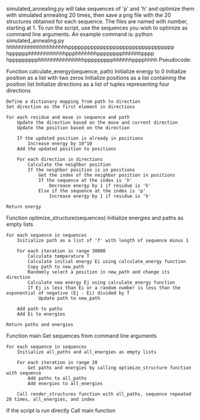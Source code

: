 simulated_annealing.py will take sequences of 'p' and 'h' and optimize them with simulated annealing 20 times, then save a png file with the 20 structures obtained for each sequence. The files
are named with number, starting at 1.
To run the script, use the sequences you wish to optimize as command line arguments. An example command is:
python simulated_annealing.py hhhhhhhhhhhhhhhhhhhhppppppppppppppppppppppppppppppppp hpppppphhhhhhhhhhhhppphhhhhhhpppppppphhhhhhpppp hppppppppphhhhhhhhhhhhhhhppppppppphhhhhhpppphhhh
Pseudocode:

Function calculate_energy(sequence, path)
    Initialize energy to 0
    Initialize position as a list with two zeros
    Initialize positions as a list containing the position list
    Initialize directions as a list of tuples representing four directions

    Define a dictionary mapping from path to direction
    Set direction as the first element in directions

    For each residue and move in sequence and path
        Update the direction based on the move and current direction
        Update the position based on the direction

        If the updated position is already in positions
            Increase energy by 10^10
        Add the updated position to positions

        For each direction in directions
            Calculate the neighbor position
            If the neighbor position is in positions
                Get the index of the neighbor position in positions
                If the sequence at the index is 'h'
                    Decrease energy by 1 if residue is 'h'
                Else if the sequence at the index is 'p'
                    Increase energy by 1 if residue is 'h'

    Return energy

Function optimize_structure(sequences)
    Initialize energies and paths as empty lists

    For each sequence in sequences
        Initialize path as a list of 'f' with length of sequence minus 1

        For each iteration in range 30000
            Calculate temperature T
            Calculate initial energy Ei using calculate_energy function
            Copy path to new_path
            Randomly select a position in new_path and change its direction
            Calculate new energy Ej using calculate_energy function
            If Ej is less than Ei or a random number is less than the exponential of negative (Ej - Ei) divided by T
                Update path to new_path

        Add path to paths
        Add Ei to energies

    Return paths and energies

Function main
    Get sequences from command line arguments

    For each sequence in sequences
        Initialize all_paths and all_energies as empty lists

        For each iteration in range 20
            Get paths and energies by calling optimize_structure function with sequence
            Add paths to all_paths
            Add energies to all_energies

        Call render_structures function with all_paths, sequence repeated 20 times, all_energies, and index

If the script is run directly
    Call main function
